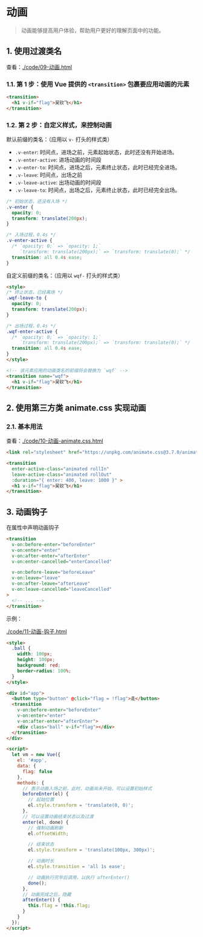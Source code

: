 # 动画

> 动画能够提高用户体验，帮助用户更好的理解页面中的功能。

## 1. 使用过渡类名

查看：[./code/09-动画.html](./code/09-动画.html)

### 1.1. 第 1 步：使用 Vue 提供的 `<transition>` 包裹要应用动画的元素

```html
<transition>
  <h1 v-if="flag">吴钦飞</h1>
</transition>
```

### 1.2. 第 2 步：自定义样式，来控制动画

默认前缀的类名：（应用以 `v-` 打头的样式类）

* `.v-enter`: 时间点，进场之前，元素起始状态，此时还没有开始进场。
* `.v-enter-active`: 进场动画的时间段
* `.v-enter-to`: 时间点，进场之后，元素终止状态，此时已经完全进场。
* `.v-leave`: 时间点，出场之前
* `.v-leave-active`: 出场动画的时间段
* `.v-leave-to`: 时间点，出场之后，元素终止状态，此时已经完全出场。

```css
/* 初始状态，还没有入场 */
.v-enter {
  opacity: 0;
  transform: translate(200px);
}

/* 入场过程，0.4s */
.v-enter-active {
  /* `opacity: 0;` => `opacity: 1;`
     `transform: translate(200px);` => `transform: translate(0);` */
  transition: all 0.4s ease;
}
```

自定义前缀的类名：（应用以 `wqf-` 打头的样式类）

```html
<style>
/* 终止状态，已经离场 */
.wqf-leave-to {
  opacity: 0;
  transform: translate(200px);
}

/* 出场过程，0.4s */
.wqf-enter-active {
  /* `opacity: 0;` => `opacity: 1;`
     `transform: translate(200px);` => `transform: translate(0);` */
  transition: all 0.4s ease;
}
</style>

<!-- 该元素应用的动画类名的前缀将会替换为 `wqf` -->
<transition name="wqf">
  <h1 v-if="flag">吴钦飞</h1>
</transition>
```

## 2. 使用第三方类 animate.css 实现动画

### 2.1. 基本用法

查看：[./code/10-动画-animate.css.html](./code/10-动画-animate.css.html)

```html
<link rel="stylesheet" href="https://unpkg.com/animate.css@3.7.0/animate.css">

<transition
  enter-active-class="animated rollIn"
  leave-active-class="animated rollOut"
  :duration="{ enter: 400, leave: 1000 }" >
  <h1 v-if="flag">吴钦飞</h1>
</transition>
```

## 3. 动画钩子

在属性中声明动画钩子

```html
<transition
  v-on:before-enter="beforeEnter"
  v-on:enter="enter"
  v-on:after-enter="afterEnter"
  v-on:enter-cancelled="enterCancelled"

  v-on:before-leave="beforeLeave"
  v-on:leave="leave"
  v-on:after-leave="afterLeave"
  v-on:leave-cancelled="leaveCancelled"
>
  <!-- ... -->
</transition>
```

示例：

[./code/11-动画-钩子.html](./code/11-动画-钩子.html)

```html
<style>
  .ball {
    width: 100px;
    height: 100px;
    background: red;
    border-radius: 100%;
  }
</style>

<div id="app">
  <button type="button" @click="flag = !flag">走</button>
  <transition 
    v-on:before-enter="beforeEnter"
    v-on:enter="enter"
    v-on:after-enter="afterEnter">
    <div class="ball" v-if="flag"></div>
  </transition>
</div>

<script>
  let vm = new Vue({
    el: '#app',
    data: {
      flag: false
    },
    methods: {
      // 表示动画入场之前，此时，动画尚未开始，可以设置初始样式
      beforeEnter(el) {
        // 起始位置
        el.style.transform = 'translate(0, 0)';
      },
      // 可以设置动画结束状态以及过渡
      enter(el, done) {
        // 强制动画刷新
        el.offsetWidth;

        // 结束状态
        el.style.transform = 'translate(100px, 300px)';

        // 动画时长
        el.style.transition = 'all 1s ease';

        // 动画执行完毕后调用，以执行 afterEnter()
        done();
      },
      // 动画完成之后，隐藏
      afterEnter() {
        this.flag = !this.flag;
      }
    }
  });
</script>
```